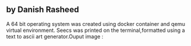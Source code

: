
## by Danish Rasheed
A 64 bit operating system was created using docker container and qemu virtual environment. Seecs was printed on the terminal,formatted using a text to ascii art generator.Ouput image :

